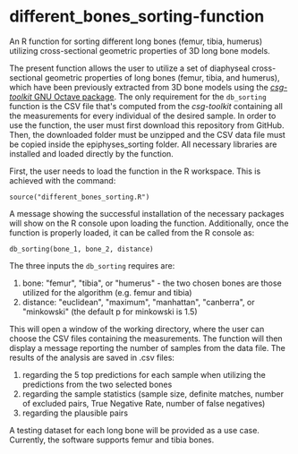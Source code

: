 # different_bones_sorting-function
An R function for sorting different long bones (femur, tibia, humerus) utilizing cross-sectional geometric properties of 3D long bone models. 

The present function allows the user to utilize a set of diaphyseal cross-sectional geometric properties of long bones (femur, tibia, and humerus), which have been previously extracted from 3D bone models using the [*csg-toolkit* GNU Octave package](https://github.com/pr0m1th3as/long-bone-diaphyseal-CSG-Toolkit/tree/v1.0.1). The only requirement for the `db_sorting` function is the CSV file that's computed from the *csg-toolkit* containing all the measurements for every individual of the desired sample. In order to use the function, the user must first download this repository from GitHub. Then, the downloaded folder must be unzipped and the CSV data file must be copied inside the epiphyses_sorting folder. All necessary libraries are installed and loaded directly by the function.

First, the user needs to load the function in the R workspace. This is achieved with the command:
```
source("different_bones_sorting.R")
```

A message showing the successful installation of the necessary packages will show on the R console upon loading the function. Additionally, once the function is properly loaded, it can be called from the R console as:
```
db_sorting(bone_1, bone_2, distance)
```
The three inputs the `db_sorting` requires are: 
1. bone: "femur", "tibia", or "humerus" - the two chosen bones are those utilized for the algorithm (e.g. femur and tibia)
2. distance: "euclidean", "maximum", "manhattan", "canberra", or "minkowski" (the default p for minkowski is 1.5)

This will open a window of the working directory, where the user can choose the CSV files containing the measurements. The function will then display a message reporting the number of samples from the data file. The results of the analysis are saved in .csv files:
1. regarding the 5 top predictions for each sample when utilizing the predictions from the two selected bones
2. regarding the sample statistics (sample size, definite matches, number of excluded pairs, True Negative Rate, number of false negatives)
3. regarding the plausible pairs

A testing dataset for each long bone will be provided as a use case. Currently, the software supports femur and tibia bones.
